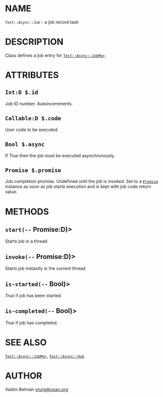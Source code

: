 NAME
====



`Test::Async::Job` - a job record task

DESCRIPTION
===========



Class defines a job entry for [`Test::Async::JobMgr`](https://github.com/vrurg/raku-Test-Async/blob/v0.1.901/docs/md/Test/Async/JobMgr.md).

ATTRIBUTES
==========



`Int:D $.id`
------------

Job ID number. Autoincerements.

`Callable:D $.code`
-------------------

User code to be executed.

`Bool $.async`
--------------

If *True* then the job must be executed asynchronously.

`Promise $.promise`
-------------------

Job completion promise. Undefined until the job is invoked. Set to a [`Promise`](https://docs.raku.org/type/Promise) instance as soon as job starts execution and is kept with job code return value.

METHODS
=======



`start(--` Promise:D)>
----------------------

Starts job in a thread.

`invoke(--` Promise:D)>
-----------------------

Starts job instantly in the current thread.

`is-started(--` Bool)>
----------------------

*True* if job has been started.

`is-completed(--` Bool)>
------------------------

*True* if job has completed.

SEE ALSO
========

[`Test::Async::JobMgr`](https://github.com/vrurg/raku-Test-Async/blob/v0.1.901/docs/md/Test/Async/JobMgr.md), [`Test::Async::Hub`](https://github.com/vrurg/raku-Test-Async/blob/v0.1.901/docs/md/Test/Async/Hub.md)

AUTHOR
======

Vadim Belman <vrurg@cpan.org>

